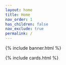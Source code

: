 ```yaml
---
layout: home
title: Home
nav_order: 1
has_children: false
nav_exclude: true
permalink: /
---
```


{% include banner.html %}

{% include cards.html %}
